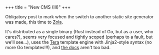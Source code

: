 +++
title = "New CMS (III)"
+++

Obligatory post to mark when the switch to another static site generator was made, this time to [Zola](https://www.getzola.org/).

It's distributed as a single binary (Rust instead of Go, but as a user, who cares?), seems very focused and tightly scoped (perhaps to a fault, but we'll see...), uses the [Tera](https://tera.netlify.app/) template engine with Jinja2-style syntax (no more Go templates!!!), and [the docs](https://www.getzola.org/documentation/getting-started/overview/) aren't too bad.
